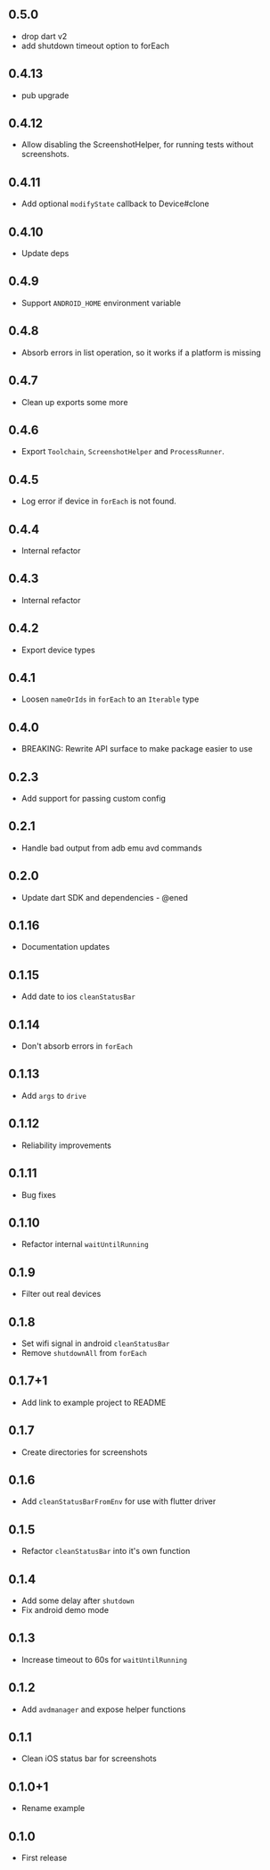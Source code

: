 ## 0.5.0

- drop dart v2
- add shutdown timeout option to forEach

## 0.4.13

- pub upgrade

## 0.4.12

- Allow disabling the ScreenshotHelper, for running tests without screenshots.

## 0.4.11

- Add optional `modifyState` callback to Device#clone

## 0.4.10

- Update deps

## 0.4.9

- Support `ANDROID_HOME` environment variable

## 0.4.8

- Absorb errors in list operation, so it works if a platform is missing

## 0.4.7

- Clean up exports some more

## 0.4.6

- Export `Toolchain`, `ScreenshotHelper` and `ProcessRunner`.

## 0.4.5

- Log error if device in `forEach` is not found.

## 0.4.4

- Internal refactor

## 0.4.3

- Internal refactor

## 0.4.2

- Export device types

## 0.4.1

- Loosen `nameOrIds` in `forEach` to an `Iterable` type

## 0.4.0

- BREAKING: Rewrite API surface to make package easier to use

## 0.2.3

- Add support for passing custom config

## 0.2.1

- Handle bad output from adb emu avd commands

## 0.2.0

- Update dart SDK and dependencies - @ened

## 0.1.16

- Documentation updates

## 0.1.15

- Add date to ios `cleanStatusBar`

## 0.1.14

- Don't absorb errors in `forEach`

## 0.1.13

- Add `args` to `drive`

## 0.1.12

- Reliability improvements

## 0.1.11

- Bug fixes

## 0.1.10

- Refactor internal `waitUntilRunning`

## 0.1.9

- Filter out real devices

## 0.1.8

- Set wifi signal in android `cleanStatusBar`
- Remove `shutdownAll` from `forEach`

## 0.1.7+1

- Add link to example project to README

## 0.1.7

- Create directories for screenshots

## 0.1.6

- Add `cleanStatusBarFromEnv` for use with flutter driver

## 0.1.5

- Refactor `cleanStatusBar` into it's own function

## 0.1.4

- Add some delay after `shutdown`
- Fix android demo mode

## 0.1.3

- Increase timeout to 60s for `waitUntilRunning`

## 0.1.2

- Add `avdmanager` and expose helper functions

## 0.1.1

- Clean iOS status bar for screenshots

## 0.1.0+1

- Rename example

## 0.1.0

- First release
